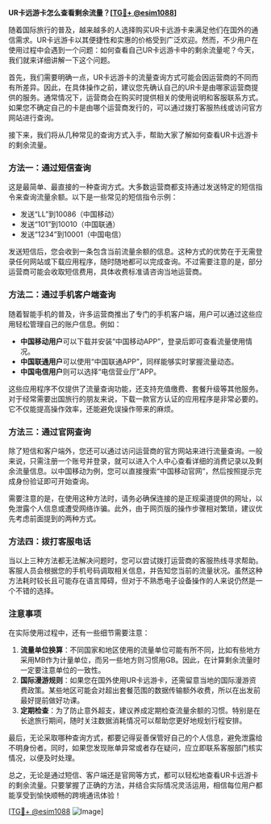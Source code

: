 **UR卡远游卡怎么查看剩余流量？[[TG💪+ @esim1088](https://t.me/s/esim1088)]**

随着国际旅行的普及，越来越多的人选择购买UR卡远游卡来满足他们在国外的通信需求。UR卡远游卡以其便捷性和实惠的价格受到广泛欢迎。然而，不少用户在使用过程中会遇到一个问题：如何查看自己UR卡远游卡中的剩余流量呢？今天，我们就来详细讲解一下这个问题。

首先，我们需要明确一点，UR卡远游卡的流量查询方式可能会因运营商的不同而有所差异。因此，在具体操作之前，建议您先确认自己的UR卡是由哪家运营商提供的服务。通常情况下，运营商会在购买时提供相关的使用说明和客服联系方式。如果您不确定自己的卡是由哪个运营商发行的，可以通过拨打客服热线或访问官方网站进行查询。

接下来，我们将从几种常见的查询方式入手，帮助大家了解如何查看UR卡远游卡的剩余流量。

### 方法一：通过短信查询

这是最简单、最直接的一种查询方式。大多数运营商都支持通过发送特定的短信指令来查询流量余额。以下是一些常见的短信指令示例：

- 发送“LL”到10086（中国移动）
- 发送“101”到10010（中国联通）
- 发送“1234”到10001（中国电信）

发送短信后，您会收到一条包含当前流量余额的信息。这种方式的优势在于无需登录任何网站或下载应用程序，随时随地都可以完成查询。不过需要注意的是，部分运营商可能会收取短信费用，具体收费标准请咨询当地运营商。

### 方法二：通过手机客户端查询

随着智能手机的普及，许多运营商推出了专门的手机客户端，用户可以通过这些应用轻松管理自己的账户信息。例如：

- **中国移动用户**可以下载并安装“中国移动APP”，登录后即可查看流量使用情况。
- **中国联通用户**可以使用“中国联通APP”，同样能够实时掌握流量动态。
- **中国电信用户**则可以选择“电信营业厅”APP。

这些应用程序不仅提供了流量查询功能，还支持充值缴费、套餐升级等其他服务。对于经常需要出国旅行的朋友来说，下载一款官方认证的应用程序是非常必要的。它不仅能提高操作效率，还能避免误操作带来的麻烦。

### 方法三：通过官网查询

除了短信和客户端外，您还可以通过访问运营商的官方网站来进行流量查询。一般来说，只需注册一个账号并登录，就可以进入个人中心查看详细的消费记录以及剩余流量信息。以中国移动为例，您可以直接搜索“中国移动官网”，然后按照提示完成身份验证即可开始查询。

需要注意的是，在使用这种方法时，请务必确保连接的是正规渠道提供的网址，以免泄露个人信息或遭受网络诈骗。此外，由于网页版的操作步骤相对繁琐，建议优先考虑前面提到的两种方式。

### 方法四：拨打客服电话

当以上三种方法都无法解决问题时，您可以尝试拨打运营商的客服热线寻求帮助。客服人员会根据您的手机号码调取相关信息，并告知您当前的流量状况。虽然这种方法耗时较长且可能存在语言障碍，但对于不熟悉电子设备操作的人来说仍然是一个不错的选择。

### 注意事项

在实际使用过程中，还有一些细节需要注意：

1. **流量单位换算**：不同国家和地区使用的流量单位可能有所不同，比如有些地方采用MB作为计量单位，而另一些地方则习惯用GB。因此，在计算剩余流量时一定要注意单位的一致性。
2. **国际漫游规则**：如果您在国外使用UR卡远游卡，还需留意当地的国际漫游资费政策。某些地区可能会对超出套餐范围的数据传输额外收费，所以在出发前最好提前做好功课。
3. **定期检查**：为了防止意外超支，建议养成定期检查流量余额的习惯。特别是在长途旅行期间，随时关注数据消耗情况可以帮助您更好地规划行程安排。

最后，无论采取哪种查询方式，都要记得妥善保管好自己的个人信息，避免泄露给不明身份者。同时，如果您发现账单异常或者存在疑问，应立即联系客服部门核实情况，以便及时处理。

总之，无论是通过短信、客户端还是官网等方式，都可以轻松地查看UR卡远游卡的剩余流量。只要掌握了正确的方法，并结合实际情况灵活运用，相信每位用户都能享受到愉快顺畅的跨境通讯体验！

[[TG💪+ @esim1088](https://t.me/s/esim1088) ![Image](https://i.postimg.cc/4NQfJmqS/Snipaste-2025-05-13-00-14-12.png)]